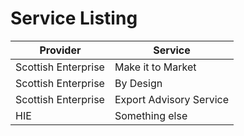 # Service Listing

| Provider | Service |
|--- | --- |
| Scottish Enterprise | Make it to Market |
| Scottish Enterprise | By Design |
| Scottish Enterprise | Export Advisory Service |
| HIE | Something else |
